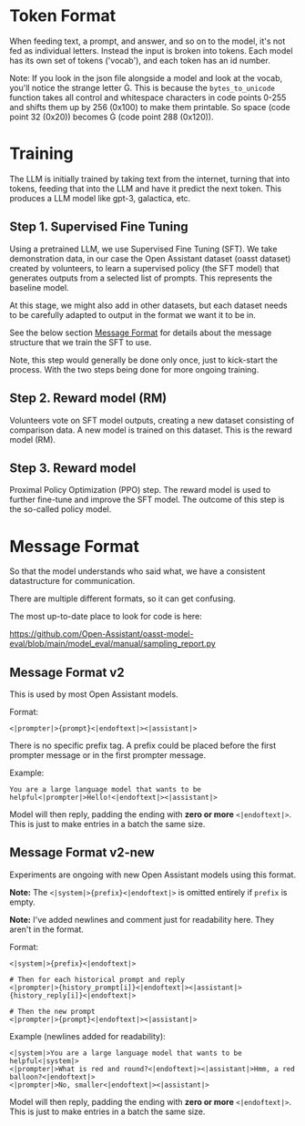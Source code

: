 # Token Format

When feeding text, a prompt, and answer, and so on to the model, it's not fed as
individual letters. Instead the input is broken into tokens. Each model has its
own set of tokens ('vocab'), and each token has an id number.

Note: If you look in the json file alongside a model and look at the vocab,
you'll notice the strange letter Ġ. This is because the `bytes_to_unicode`
function takes all control and whitespace characters in code points 0-255 and
shifts them up by 256 (0x100) to make them printable. So space (code point 32
(0x20)) becomes Ġ (code point 288 (0x120)).

# Training

The LLM is initially trained by taking text from the internet, turning that into
tokens, feeding that into the LLM and have it predict the next token. This
produces a LLM model like gpt-3, galactica, etc.

## Step 1. Supervised Fine Tuning

Using a pretrained LLM, we use Supervised Fine Tuning (SFT). We take
demonstration data, in our case the Open Assistant dataset (oasst dataset)
created by volunteers, to learn a supervised policy (the SFT model) that
generates outputs from a selected list of prompts. This represents the baseline
model.

At this stage, we might also add in other datasets, but each dataset needs to be
carefully adapted to output in the format we want it to be in.

See the below section [Message Format](#message-format) for details about the
message structure that we train the SFT to use.

Note, this step would generally be done only once, just to kick-start the
process. With the two steps being done for more ongoing training.

## Step 2. Reward model (RM)

Volunteers vote on SFT model outputs, creating a new dataset consisting of
comparison data. A new model is trained on this dataset. This is the reward
model (RM).

## Step 3. Reward model

Proximal Policy Optimization (PPO) step. The reward model is used to further
fine-tune and improve the SFT model. The outcome of this step is the so-called
policy model.

# Message Format

So that the model understands who said what, we have a consistent datastructure
for communication.

There are multiple different formats, so it can get confusing.

The most up-to-date place to look for code is here:

https://github.com/Open-Assistant/oasst-model-eval/blob/main/model_eval/manual/sampling_report.py

## Message Format v2

This is used by most Open Assistant models.

Format:

```
<|prompter|>{prompt}<|endoftext|><|assistant|>
```

There is no specific prefix tag. A prefix could be placed before the first
prompter message or in the first prompter message.

Example:

```
You are a large language model that wants to be helpful<|prompter|>Hello!<|endoftext|><|assistant|>
```

Model will then reply, padding the ending with **zero or more** `<|endoftext|>`.
This is just to make entries in a batch the same size.

## Message Format v2-new

Experiments are ongoing with new Open Assistant models using this format.

**Note:** The `<|system|>{prefix}<|endoftext|>` is omitted entirely if `prefix`
is empty.

**Note:** I've added newlines and comment just for readability here. They aren't
in the format.

Format:

```
<|system|>{prefix}<|endoftext|>

# Then for each historical prompt and reply
<|prompter|>{history_prompt[i]}<|endoftext|><|assistant|>{history_reply[i]}<|endoftext|>

# Then the new prompt
<|prompter|>{prompt}<|endoftext|><|assistant|>
```

Example (newlines added for readability):

```
<|system|>You are a large language model that wants to be helpful<|system|>
<|prompter|>What is red and round?<|endoftext|><|assistant|>Hmm, a red balloon?<|endoftext|>
<|prompter|>No, smaller<|endoftext|><|assistant|>
```

Model will then reply, padding the ending with **zero or more** `<|endoftext|>`.
This is just to make entries in a batch the same size.
